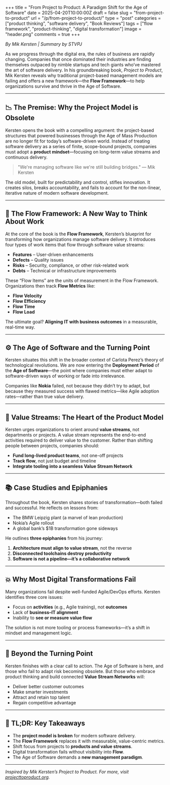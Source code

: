 +++
title = "From Project to Product: A Paradigm Shift for the Age of Software"
date = 2025-04-20T10:00:00Z
draft = false
slug = "from-project-to-product"
url = "/p/from-project-to-product/"
type = "post"
categories = ["product thinking", "software delivery", "Book Reviews"]
tags = ["flow framework", "product-thinking", "digital transformation"]
image = "header.png"
comments = true
+++

*By Mik Kersten | Summary by STVPJ*

As we progress through the digital era, the rules of business are rapidly changing. Companies that once dominated their industries are finding themselves outpaced by nimble startups and tech giants who’ve mastered the art of software delivery. In his groundbreaking book, *Project to Product*, Mik Kersten reveals why traditional project-based management models are failing and offers a new framework—the **Flow Framework**—to help organizations survive and thrive in the Age of Software.

---

## 📉 The Premise: Why the Project Model is Obsolete

Kersten opens the book with a compelling argument: the project-based structures that powered businesses through the Age of Mass Production are no longer fit for today’s software-driven world. Instead of treating software delivery as a series of finite, scope-bound projects, companies must adopt a **product mindset**—focusing on long-term value streams and continuous delivery.

> "We're managing software like we're still building bridges." — Mik Kersten

The old model, built for predictability and control, stifles innovation. It creates silos, breaks accountability, and fails to account for the non-linear, iterative nature of modern software development.

---

## 🔄 The Flow Framework: A New Way to Think About Work

At the core of the book is the **Flow Framework**, Kersten’s blueprint for transforming how organizations manage software delivery. It introduces four types of work items that flow through software value streams:

- **Features** – User-driven enhancements  
- **Defects** – Quality issues  
- **Risks** – Security, compliance, or other risk-related work  
- **Debts** – Technical or infrastructure improvements

These “Flow Items” are the units of measurement in the Flow Framework. Organizations then track **Flow Metrics** like:

- **Flow Velocity**  
- **Flow Efficiency**  
- **Flow Time**  
- **Flow Load**

The ultimate goal? **Aligning IT with business outcomes** in a measurable, real-time way.

---

## ⚙️ The Age of Software and the Turning Point

Kersten situates this shift in the broader context of Carlota Perez’s theory of technological revolutions. We are now entering the **Deployment Period** of the **Age of Software**—the point where companies must either adapt to software-driven ways of working or fade into irrelevance.

Companies like **Nokia** failed, not because they didn’t try to adapt, but because they measured success with flawed metrics—like Agile adoption rates—rather than true value delivery.

---

## 🧭 Value Streams: The Heart of the Product Model

Kersten urges organizations to orient around **value streams**, not departments or projects. A value stream represents the end-to-end activities required to deliver value to the customer. Rather than shifting people between projects, companies should:

- **Fund long-lived product teams**, not one-off projects  
- **Track flow**, not just budget and timeline  
- **Integrate tooling into a seamless Value Stream Network**

---

## 📚 Case Studies and Epiphanies

Throughout the book, Kersten shares stories of transformation—both failed and successful. He reflects on lessons from:

- The BMW Leipzig plant (a marvel of lean production)  
- Nokia’s Agile rollout  
- A global bank’s $1B transformation gone sideways

He outlines **three epiphanies** from his journey:

1. **Architecture must align to value stream**, not the reverse  
2. **Disconnected toolchains destroy productivity**  
3. **Software is not a pipeline—it’s a collaborative network**

---

## 💥 Why Most Digital Transformations Fail

Many organizations fail despite well-funded Agile/DevOps efforts. Kersten identifies three core issues:

- Focus on **activities** (e.g., Agile training), not **outcomes**  
- Lack of **business–IT alignment**  
- Inability to **see or measure value flow**

The solution is not more tooling or process frameworks—it’s a shift in mindset and management logic.

---

## 🚀 Beyond the Turning Point

Kersten finishes with a clear call to action. The Age of Software is here, and those who fail to adapt risk becoming obsolete. But those who embrace product thinking and build connected **Value Stream Networks** will:

- Deliver better customer outcomes  
- Make smarter investments  
- Attract and retain top talent  
- Regain competitive advantage  

---

## 🧠 TL;DR: Key Takeaways

- The **project model is broken** for modern software delivery.  
- The **Flow Framework** replaces it with measurable, value-centric metrics.  
- Shift focus from projects to **products and value streams**.  
- Digital transformation fails without visibility into **Flow**.  
- The Age of Software demands a **new management paradigm**.

---

*Inspired by Mik Kersten’s Project to Product. For more, visit [projecttoproduct.org](https://projecttoproduct.org).*